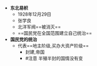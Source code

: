 - **东北易帜**
	- 1928年12月29日
	- 张学良
	- 北洋军阀==被消灭==
	- ==国民党在全国范围建立自己统治==
- **国民党的统治**
	- 代表==地主阶级,买办大资产阶级==
		- 封建,帝国
		- #注意 半殖半封的国情没有变